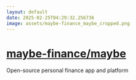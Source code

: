 ```yaml
---
layout: default
date: 2025-02-25T04:29:32.256736
image: assets/maybe-finance_maybe_cropped.png
---
```


# [maybe-finance/maybe](https://github.com/maybe-finance/maybe)

Open-source personal finance app and platform
